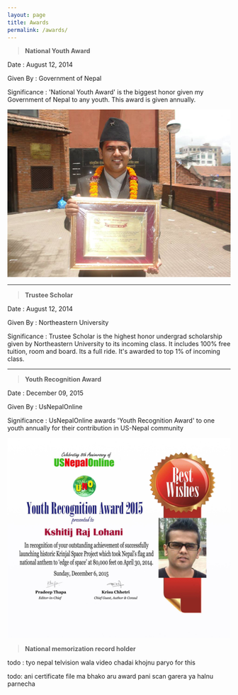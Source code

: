 ```yaml
---
layout: page
title: Awards
permalink: /awards/
---
```


> **National Youth Award**

Date : August 12, 2014

Given By : Government of Nepal

Significance : 'National Youth Award' is the biggest honor given my Government of Nepal to any youth. This award is given annually.

![](../assets/images/national_youth_award.png)

---

> **Trustee Scholar**

Date : August 12, 2014

Given By : Northeastern University

Significance : Trustee Scholar is the highest honor undergrad scholarship given by Northeastern University to its incoming class.
It includes 100% free tuition, room and board. Its a full ride. It's awarded to top 1% of incoming class.

---

> **Youth Recognition Award**

Date : December 09, 2015

Given By : UsNepalOnline

Significance : UsNepalOnline awards 'Youth Recognition Award' to one youth annually for their contribution in US-Nepal community

![](../assets/images/youth_recognition_award.png)


> **National memorization record holder**

todo : tyo nepal telvision wala video chadai khojnu paryo for this

todo: ani certificate file ma bhako aru award pani scan garera ya halnu parnecha
